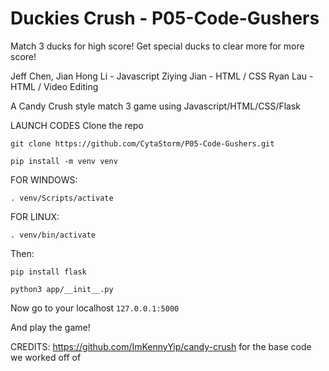 # Duckies Crush - P05-Code-Gushers
Match 3 ducks for high score!
Get special ducks to clear more for more score!

Jeff Chen, Jian Hong Li - Javascript
Ziying Jian - HTML / CSS
Ryan Lau - HTML / Video Editing

A Candy Crush style match 3 game using Javascript/HTML/CSS/Flask

LAUNCH CODES
Clone the repo
```
git clone https://github.com/CytaStorm/P05-Code-Gushers.git
```
```
pip install -m venv venv
```
FOR WINDOWS:
```
. venv/Scripts/activate
```
FOR LINUX:
```
. venv/bin/activate
```

Then:
```
pip install flask
```
```
python3 app/__init__.py
```
Now go to your localhost ```127.0.0.1:5000```

And play the game!

CREDITS:
https://github.com/ImKennyYip/candy-crush for the base code we worked off of